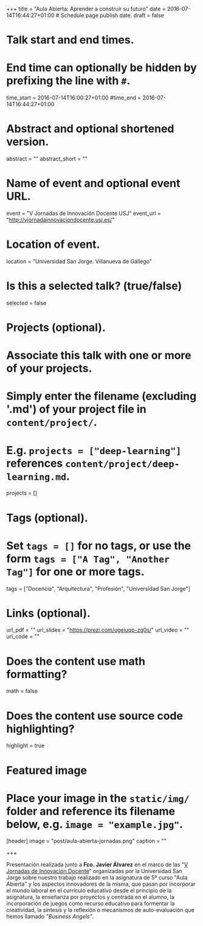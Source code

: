 +++
title = "Aula Abierta: Aprender a construir su futuro"
date = 2016-07-14T16:44:27+01:00  # Schedule page publish date.
draft = false

# Talk start and end times.
#   End time can optionally be hidden by prefixing the line with `#`.
time_start = 2016-07-14T16:00:27+01:00
#time_end = 2016-07-14T16:44:27+01:00

# Abstract and optional shortened version.
abstract = ""
abstract_short = ""

# Name of event and optional event URL.
event = "V Jornadas de Innovación Docente USJ"
event_url = "http://vjornadainnovaciondocente.usj.es/"

# Location of event.
location = "Universidad San Jorge. Villanueva de Gállego"

# Is this a selected talk? (true/false)
selected = false

# Projects (optional).
#   Associate this talk with one or more of your projects.
#   Simply enter the filename (excluding '.md') of your project file in `content/project/`.
#   E.g. `projects = ["deep-learning"]` references `content/project/deep-learning.md`.
projects = []

# Tags (optional).
#   Set `tags = []` for no tags, or use the form `tags = ["A Tag", "Another Tag"]` for one or more tags.
tags = ["Docencia", "Arquitectura", "Profesión", "Universidad San Jorge"]

# Links (optional).
url_pdf = ""
url_slides = "https://prezi.com/ugeiuqp-zq0s/"
url_video = ""
url_code = ""

# Does the content use math formatting?
math = false

# Does the content use source code highlighting?
highlight = true

# Featured image
# Place your image in the `static/img/` folder and reference its filename below, e.g. `image = "example.jpg"`.
[header]
image = "post/aula-abierta-jornadas.png"
caption = ""

+++

Presentación realizada junto a **Fco. Javier Álvarez** en el marco de las "[V Jornadas de Innovación Docente](http://vjornadainnovaciondocente.usj.es/)" organizadas por la Universidad San Jorge sobre nuestro trabajo realizado en la asignatura de 5º curso "Aula Abierta" y los aspectos innovadores de la misma, que pasan por incorporar el mundo laboral en el currículo educativo desde el principio de la asignatura, la enseñanza por proyectos y centrada en el alumno, la incorporación de juegos como recurso educativo para formentar la creatividad, la síntesis y la reflexión o mecanismos de auto-evaluación que hemos llamado *"Business Angels"*.
